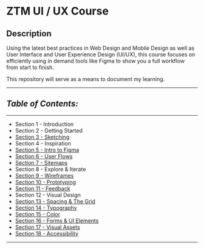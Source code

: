 # **ZTM UI / UX Course**

## **Description**

Using the latest best practices in Web Design and Mobile Design as well as User Interface and User Experience Design (UI/UX), this course focuses on efficiently using in demand tools like Figma to show you a full workflow from start to finish.

This repository will serve as a means to document my learning.

- - -

## ***Table of Contents:***

- - -

- Section 1 - Introduction
- Section 2 - Getting Started
- [Section 3 - Sketching](notes/section03-sketching.md)
- Section 4 - Inspiration
- [Section 5 - Intro to Figma](img/intro-exercise.png)
- [Section 6 - User Flows](notes/section06-userflows.md)
- [Section 7 - Sitemaps](notes/section07-sitemaps.md)
- Section 8 - Explore & Iterate
- [Section 9 - Wireframes](notes/section09-wireframes.md)
- [Section 10 - Prototyping](notes/section10-prototyping.md)
- [Section 11 - Feedback](notes/section11-feedback.md)
- Section 12 - Visual Design
- [Section 13 - Spacing & The Grid](notes/section13-thegrid.md)
- [Section 14 - Typography](notes/section14-typography.md)
- [Section 15 - Color](notes/section15-color.md)
- [Section 16 - Forms & UI Elements](notes/section16-forms-uielements.md)
- [Section 17 - Visual Assets](notes/section17-visualassets.md)
- [Section 18 - Accessibility](notes/section18-accessibility.md)

- - -
